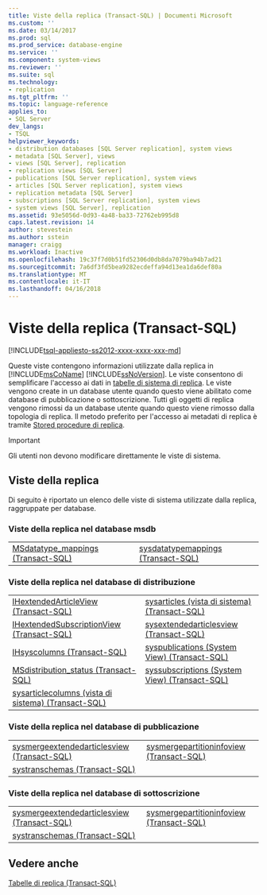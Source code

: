 ```yaml
---
title: Viste della replica (Transact-SQL) | Documenti Microsoft
ms.custom: ''
ms.date: 03/14/2017
ms.prod: sql
ms.prod_service: database-engine
ms.service: ''
ms.component: system-views
ms.reviewer: ''
ms.suite: sql
ms.technology:
- replication
ms.tgt_pltfrm: ''
ms.topic: language-reference
applies_to:
- SQL Server
dev_langs:
- TSQL
helpviewer_keywords:
- distribution databases [SQL Server replication], system views
- metadata [SQL Server], views
- views [SQL Server], replication
- replication views [SQL Server]
- publications [SQL Server replication], system views
- articles [SQL Server replication], system views
- replication metadata [SQL Server]
- subscriptions [SQL Server replication], system views
- system views [SQL Server], replication
ms.assetid: 93e5056d-0d93-4a48-ba33-72762eb995d8
caps.latest.revision: 14
author: stevestein
ms.author: sstein
manager: craigg
ms.workload: Inactive
ms.openlocfilehash: 19c37f7d0b51fd52306d0db8da7079ba94b7ad21
ms.sourcegitcommit: 7a6df3fd5bea9282ecdeffa94d13ea1da6def80a
ms.translationtype: MT
ms.contentlocale: it-IT
ms.lasthandoff: 04/16/2018
---
```

# <a name="replication-views-transact-sql"></a>Viste della replica (Transact-SQL)
[!INCLUDE[tsql-appliesto-ss2012-xxxx-xxxx-xxx-md](../../includes/tsql-appliesto-ss2012-xxxx-xxxx-xxx-md.md)]

  Queste viste contengono informazioni utilizzate dalla replica in [!INCLUDE[msCoName](../../includes/msconame-md.md)] [!INCLUDE[ssNoVersion](../../includes/ssnoversion-md.md)]. Le viste consentono di semplificare l'accesso ai dati in [tabelle di sistema di replica](../../relational-databases/system-tables/replication-tables-transact-sql.md). Le viste vengono create in un database utente quando questo viene abilitato come database di pubblicazione o sottoscrizione. Tutti gli oggetti di replica vengono rimossi da un database utente quando questo viene rimosso dalla topologia di replica. Il metodo preferito per l'accesso ai metadati di replica è tramite [Stored procedure di replica](../../relational-databases/system-stored-procedures/replication-stored-procedures-transact-sql.md).  
  
> [!IMPORTANT]  
>  Gli utenti non devono modificare direttamente le viste di sistema.  
  
## <a name="replication-views"></a>Viste della replica  
 Di seguito è riportato un elenco delle viste di sistema utilizzate dalla replica, raggruppate per database.  
  
### <a name="replication-views-in-the-msdb-database"></a>Viste della replica nel database msdb  
  
|||  
|-|-|  
|[MSdatatype_mappings &#40;Transact-SQL&#41;](../../relational-databases/system-views/msdatatype-mappings-transact-sql.md)|[sysdatatypemappings &#40;Transact-SQL&#41;](../../relational-databases/system-views/sysdatatypemappings-transact-sql.md)|  
  
### <a name="replication-views-in-the-distribution-database"></a>Viste della replica nel database di distribuzione  
  
|||  
|-|-|  
|[IHextendedArticleView &#40;Transact-SQL&#41;](../../relational-databases/system-views/ihextendedarticleview-transact-sql.md)|[sysarticles &#40;vista di sistema&#41; &#40;Transact-SQL&#41;](../../relational-databases/system-views/sysarticles-system-view-transact-sql.md)|  
|[IHextendedSubscriptionView &#40;Transact-SQL&#41;](../../relational-databases/system-views/ihextendedsubscriptionview-transact-sql.md)|[sysextendedarticlesview &#40;Transact-SQL&#41;](../../relational-databases/system-views/sysextendedarticlesview-transact-sql.md)|  
|[IHsyscolumns &#40;Transact-SQL&#41;](../../relational-databases/system-views/ihsyscolumns-transact-sql.md)|[syspublications &#40;System View&#41; &#40;Transact-SQL&#41;](../../relational-databases/system-views/syspublications-system-view-transact-sql.md)|  
|[MSdistribution_status &#40;Transact-SQL&#41;](../../relational-databases/system-views/msdistribution-status-transact-sql.md)|[syssubscriptions &#40;System View&#41; &#40;Transact-SQL&#41;](../../relational-databases/system-views/syssubscriptions-system-view-transact-sql.md)|  
|[sysarticlecolumns &#40;vista di sistema&#41; &#40;Transact-SQL&#41;](../../relational-databases/system-views/sysarticlecolumns-system-view-transact-sql.md)||  
  
### <a name="replication-views-in-the-publication-database"></a>Viste della replica nel database di pubblicazione  
  
|||  
|-|-|  
|[sysmergeextendedarticlesview &#40;Transact-SQL&#41;](../../relational-databases/system-views/sysmergeextendedarticlesview-transact-sql.md)|[sysmergepartitioninfoview &#40;Transact-SQL&#41;](../../relational-databases/system-views/sysmergepartitioninfoview-transact-sql.md)|  
|[systranschemas &#40;Transact-SQL&#41;](../../relational-databases/system-views/systranschemas-transact-sql.md)||  
  
### <a name="replication-views-in-the-subscription-database"></a>Viste della replica nel database di sottoscrizione  
  
|||  
|-|-|  
|[sysmergeextendedarticlesview &#40;Transact-SQL&#41;](../../relational-databases/system-views/sysmergeextendedarticlesview-transact-sql.md)|[sysmergepartitioninfoview &#40;Transact-SQL&#41;](../../relational-databases/system-views/sysmergepartitioninfoview-transact-sql.md)|  
|[systranschemas &#40;Transact-SQL&#41;](../../relational-databases/system-views/systranschemas-transact-sql.md)||  
  
## <a name="see-also"></a>Vedere anche  
 [Tabelle di replica &#40;Transact-SQL&#41;](../../relational-databases/system-tables/replication-tables-transact-sql.md)  
  
  
